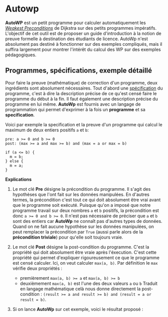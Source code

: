 # Autowp

**AutoWP** est un petit programme pour calculer automatiquement les [*Weakest Preconditions*](https://www.wikiwand.com/en/Predicate_transformer_semantics) de Dijkstra sur des petits programmes impératifs. L'objectif de cet outil est de proposer un guide d'introduction à la notion de preuve formelle à destination des étudiants de licence. AutoWp n'est absolument pas destiné à fonctionner sur des exemples compliqués, mais il suffira largement pour montrer l'intérêt du calcul des WP sur des exemples pédagogiques.

## Programmes, spécifications, exemple détaillé

Pour faire la preuve (mathématique) de correction d'un programme, deux ingrédients sont absolument nécessaires. Tout d'abord une [spécification](https://www.wikiwand.com/fr/M%C3%A9thode_formelle_(informatique)#/Sp%C3%A9cification) du programme, c'est à dire la description précise de ce qu'est censé faire le programme du début à la fin. Il faut également une description précise du programme en lui même. **AutoWp** est fournis avec un langage de programmation qui permet d'exprimer à la fois un **programme** et sa **specification**.

Voici par exemple la specification et la preuve d'un programme qui calcul le maximum de deux entiers positifs `a` et `b`:

```
pre: a >= 0 and b >= 0
post: (max >= a and max >= b) and (max = a or max = b)

if (a <= b) {
  m = b;
} else {
  m = a;
}
```
**Explications**

1. Le mot clé **Pre** désigne la précondition du programme. Il s'agit des hypothèses que l'ont fait sur les données manipulées. En d'autres termes, la précondition c'est tout ce qui doit absolument être vrai avant que le programme soit exécuté. Puisque qu'on a imposé que notre programme travail sur deux nombres `a` et `b` positifs, la précondition est donc `a >= 0 and b >= 0`. Il n'est pas nécessaire de préciser que `a` et `b` sont des entiers car **AutoWp** ne connaît pas d'autres types de données. Quand on ne fait aucune hypothèse sur les données manipulées, on peut remplacer la précondition par `True` (aussi parle alors de la **précondition triviale**) pour qu'elle soit toujours vraie.

2. Le mot clé **Post** désigne la post-condition du programme. C'est la propriété qui doit absolument être vraie après l'éxecution. C'est cette propriété qui permet d'expliquer rigoureusement ce que le programme est censé calculer. Ici, on veut calculer `max(a, b)`. Par définition le `max` vérifie deux propriétés :
   + premièrement `max(a, b) >= a` et `max(a, b) >= b` 
   + deuxièmement `max(a, b)` est l'une des deux valeurs `a` ou `b`
Traduit en langage mathématique celà nous donne directement la post-condition : `(result >= a and result >= b) and (result = a or result = b)`.

1. Si on lance **AutoWp** sur cet exemple, voici le résultat proposé :